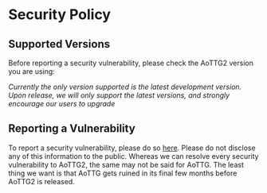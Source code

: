 # Security Policy

## Supported Versions

Before reporting a security vulnerability, please check the AoTTG2 version you are using:

*Currently the only version supported is the latest development version. Upon release, we will only support the latest versions, and strongly encourage our users to upgrade*

## Reporting a Vulnerability

To report a security vulnerability, please do so [here](https://github.com/AoTTG-2/AoTTG-2/security/advisories/new). 
Please do not disclose any of this information to the public. Whereas we can resolve every security vulnerability to AoTTG2, the same may not be said for AoTTG. The least thing we want is that AoTTG gets ruined in its final few months before AoTTG2 is released.
